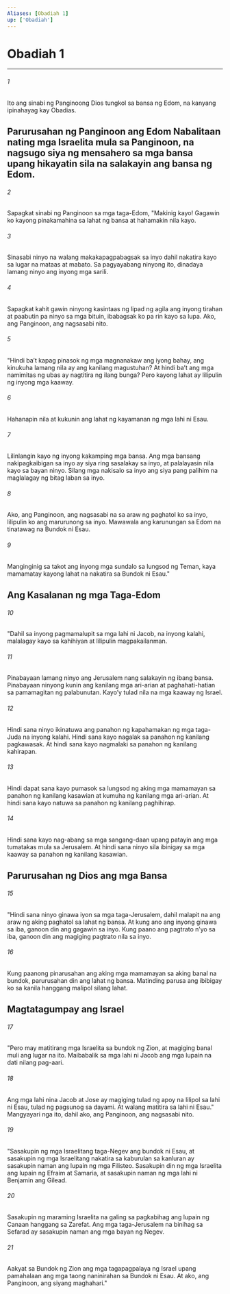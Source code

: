 ```yaml
---
Aliases: [Obadiah 1]
up: ['Obadiah']
---
```

# Obadiah 1

***

###### 1
Ito ang sinabi ng Panginoong Dios tungkol sa bansa ng Edom, na kanyang ipinahayag kay Obadias.

## Parurusahan ng Panginoon ang Edom Nabalitaan nating mga Israelita mula sa Panginoon, na nagsugo siya ng mensahero sa mga bansa upang hikayatin sila na salakayin ang bansa ng Edom. 

###### 2
Sapagkat sinabi ng Panginoon sa mga taga-Edom, "Makinig kayo! Gagawin ko kayong pinakamahina sa lahat ng bansa at hahamakin nila kayo. 

###### 3
Sinasabi ninyo na walang makakapagpabagsak sa inyo dahil nakatira kayo sa lugar na mataas at mabato. Sa pagyayabang ninyong ito, dinadaya lamang ninyo ang inyong mga sarili. 

###### 4
Sapagkat kahit gawin ninyong kasintaas ng lipad ng agila ang inyong tirahan at paabutin pa ninyo sa mga bituin, ibabagsak ko pa rin kayo sa lupa. Ako, ang Panginoon, ang nagsasabi nito. 

###### 5
"Hindi baʼt kapag pinasok ng mga magnanakaw ang iyong bahay, ang kinukuha lamang nila ay ang kanilang magustuhan? At hindi baʼt ang mga namimitas ng ubas ay nagtitira ng ilang bunga? Pero kayong lahat ay lilipulin ng inyong mga kaaway. 

###### 6
Hahanapin nila at kukunin ang lahat ng kayamanan ng mga lahi ni Esau. 

###### 7
Lilinlangin kayo ng inyong kakamping mga bansa. Ang mga bansang nakipagkaibigan sa inyo ay siya ring sasalakay sa inyo, at palalayasin nila kayo sa bayan ninyo. Silang mga nakisalo sa inyo ang siya pang palihim na maglalagay ng bitag laban sa inyo. 

###### 8
Ako, ang Panginoon, ang nagsasabi na sa araw ng paghatol ko sa inyo, lilipulin ko ang marurunong sa inyo. Mawawala ang karunungan sa Edom na tinatawag na Bundok ni Esau. 

###### 9
Manginginig sa takot ang inyong mga sundalo sa lungsod ng Teman, kaya mamamatay kayong lahat na nakatira sa Bundok ni Esau." 

## Ang Kasalanan ng mga Taga-Edom 

###### 10
"Dahil sa inyong pagmamalupit sa mga lahi ni Jacob, na inyong kalahi, malalagay kayo sa kahihiyan at lilipulin magpakailanman. 

###### 11
Pinabayaan lamang ninyo ang Jerusalem nang salakayin ng ibang bansa. Pinabayaan ninyong kunin ang kanilang mga ari-arian at paghahati-hatian sa pamamagitan ng palabunutan. Kayoʼy tulad nila na mga kaaway ng Israel. 

###### 12
Hindi sana ninyo ikinatuwa ang panahon ng kapahamakan ng mga taga-Juda na inyong kalahi. Hindi sana kayo nagalak sa panahon ng kanilang pagkawasak. At hindi sana kayo nagmalaki sa panahon ng kanilang kahirapan. 

###### 13
Hindi dapat sana kayo pumasok sa lungsod ng aking mga mamamayan sa panahon ng kanilang kasawian at kumuha ng kanilang mga ari-arian. At hindi sana kayo natuwa sa panahon ng kanilang paghihirap. 

###### 14
Hindi sana kayo nag-abang sa mga sangang-daan upang patayin ang mga tumatakas mula sa Jerusalem. At hindi sana ninyo sila ibinigay sa mga kaaway sa panahon ng kanilang kasawian.

## Parurusahan ng Dios ang mga Bansa 

###### 15
"Hindi sana ninyo ginawa iyon sa mga taga-Jerusalem, dahil malapit na ang araw ng aking paghatol sa lahat ng bansa. At kung ano ang inyong ginawa sa iba, ganoon din ang gagawin sa inyo. Kung paano ang pagtrato nʼyo sa iba, ganoon din ang magiging pagtrato nila sa inyo. 

###### 16
Kung paanong pinarusahan ang aking mga mamamayan sa aking banal na bundok, parurusahan din ang lahat ng bansa. Matinding parusa ang ibibigay ko sa kanila hanggang malipol silang lahat.

## Magtatagumpay ang Israel 

###### 17
"Pero may matitirang mga Israelita sa bundok ng Zion, at magiging banal muli ang lugar na ito. Maibabalik sa mga lahi ni Jacob ang mga lupain na dati nilang pag-aari. 

###### 18
Ang mga lahi nina Jacob at Jose ay magiging tulad ng apoy na lilipol sa lahi ni Esau, tulad ng pagsunog sa dayami. At walang matitira sa lahi ni Esau." Mangyayari nga ito, dahil ako, ang Panginoon, ang nagsasabi nito. 

###### 19
"Sasakupin ng mga Israelitang taga-Negev ang bundok ni Esau, at sasakupin ng mga Israelitang nakatira sa kaburulan sa kanluran ay sasakupin naman ang lupain ng mga Filisteo. Sasakupin din ng mga Israelita ang lupain ng Efraim at Samaria, at sasakupin naman ng mga lahi ni Benjamin ang Gilead. 

###### 20
Sasakupin ng maraming Israelita na galing sa pagkabihag ang lupain ng Canaan hanggang sa Zarefat. Ang mga taga-Jerusalem na binihag sa Sefarad ay sasakupin naman ang mga bayan ng Negev. 

###### 21
Aakyat sa Bundok ng Zion ang mga tagapagpalaya ng Israel upang pamahalaan ang mga taong naninirahan sa Bundok ni Esau. At ako, ang Panginoon, ang siyang maghahari."
